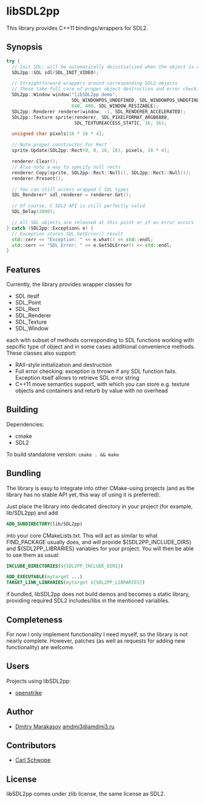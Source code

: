 # libSDL2pp #

This library provides C++11 bindings/wrappers for SDL2.

## Synopsis ##

```c++
try {
  // Init SDL; will be automatically deinitialized when the object is destroyed
  SDL2pp::SDL sdl(SDL_INIT_VIDEO);

  // Straightforward wrappers around corresponding SDL2 objects
  // These take full care of proper object destruction and error checking
  SDL2pp::Window window("libSDL2pp demo",
                        SDL_WINDOWPOS_UNDEFINED, SDL_WINDOWPOS_UNDEFINED,
                        640, 480, SDL_WINDOW_RESIZABLE);
  SDL2pp::Renderer renderer(window, -1, SDL_RENDERER_ACCELERATED);
  SDL2pp::Texture sprite(renderer, SDL_PIXELFORMAT_ARGB8888,
                         SDL_TEXTUREACCESS_STATIC, 16, 16);

  unsigned char pixels[16 * 16 * 4];

  // Note proper constructor for Rect
  sprite.Update(SDL2pp::Rect(0, 0, 16, 16), pixels, 16 * 4);

  renderer.Clear();
  // Also note a way to specify null rects
  renderer.Copy(sprite, SDL2pp::Rect::Null(), SDL2pp::Rect::Null());
  renderer.Present();

  // You can still access wrapped C SDL types
  SDL_Renderer* sdl_renderer = renderer.Get();

  // Of course, C SDL2 API is still perfectly valid
  SDL_Delay(2000);

  // All SDL objects are released at this point or if an error occurs
} catch (SDL2pp::Exception& e) {
  // Exception stores SDL_GetError() result
  std::cerr << "Exception: " << e.what() << std::endl;
  std::cerr << "SDL Error: " << e.GetSDLError() << std::endl;
}
```

## Features ##

Currently, the library provides wrapper classes for

* SDL iteslf
* SDL_Point
* SDL_Rect
* SDL_Renderer
* SDL_Texture
* SDL_Window

each with subset of methods corresponding to SDL functions working
with sepcific type of object and in some cases additional convenience
methods. These classes also support:

- RAII-style initialization and destruction
- Full error checking: exception is thrown if any SDL function fails.
  Exception itself allows to retrieve SDL error string
- C++11 move semantics support, with which you can store e.g. texture
  objects and containers and returb by value with no overhead

## Building ##

Dependencies:
* cmake
* SDL2

To build standalone version:
```cmake . && make```

## Bundling ##

The library is easy to integrate into other CMake-using projects
(and as the library has no stable API yet, this way of using it is
preferred).

Just place the library into dedicated directory in your project
(for example, lib/SDL2pp) and add

```cmake
ADD_SUBDIRECTORY(lib/SDL2pp)
```

into your core CMakeLists.txt. This will act as similar to what
FIND_PACKAGE usually does, and will provide ${SDL2PP_INCLUDE_DIRS}
and ${SDL2PP_LIBRARIES} variables for your project. You will then
be able to use them as usual:

```cmake
INCLUDE_DIRECTORIES(${SDL2PP_INCLUDE_DIRS})

ADD_EXECUTABLE(mytarget ...)
TARGET_LINK_LIBRARIES(mytarget ${SDL2PP_LIBRARIES})
```

if bundled, libSDL2pp does not build demos and becomes a static
library, providing required SDL2 includes/libs in the mentioned
variables.

## Completeness ##

For now I only implement functionality I need myself, so the library
is not nearly complete. However, patches (as well as requests for
adding new functionality) are welcome.

## Users ##

Projects using libSDL2pp:

* [openstrike](https://github.com/AMDmi3/openstrike)

## Author ##

* [Dmitry Marakasov](https://github.com/AMDmi3) <amdmi3@amdmi3.ru>

## Contributors ##

* [Carl Schwope](https://github.com/Lowest0ne)

## License ##

libSDL2pp comes under zlib license, the same license as SDL2.
